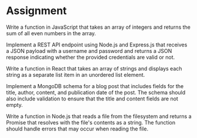 # Assignment

Write a function in JavaScript that takes an array of integers and returns the sum of all
even numbers in the array.

Implement a REST API endpoint using Node.js and Express.js that receives a JSON
payload with a username and password and returns a JSON response indicating
whether the provided credentials are valid or not.

Write a function in React that takes an array of strings and displays each string as a
separate list item in an unordered list element.

Implement a MongoDB schema for a blog post that includes fields for the title, author,
content, and publication date of the post. The schema should also include validation to
ensure that the title and content fields are not empty.

Write a function in Node.js that reads a file from the filesystem and returns a Promise
that resolves with the file's contents as a string. The function should handle errors that
may occur when reading the file.
